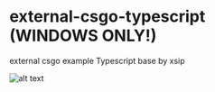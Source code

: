 # external-csgo-typescript (WINDOWS ONLY!)
external csgo example Typescript base by xsip

![alt text](https://github.com/xsip/external-csgo-typescript/blob/master/image.png)
